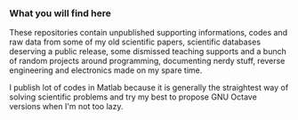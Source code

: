 ### What you will find here
These repositories contain unpublished supporting informations, codes and raw data from some of my old scientific papers, scientific databases deserving a public release, some dismissed teaching supports and a bunch of random projects around programming, documenting nerdy stuff, reverse engineering and electronics made on my spare time.

I publish lot of codes in Matlab because it is generally the straightest way of solving scientific problems and try my best to propose GNU Octave versions when I'm not too lazy.
